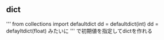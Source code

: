 ## dict
'''
from collections import defaultdict
dd = defaultdict(int)
dd = defayltdict(float)
みたいに
'''
で初期値を指定してdictを作れる